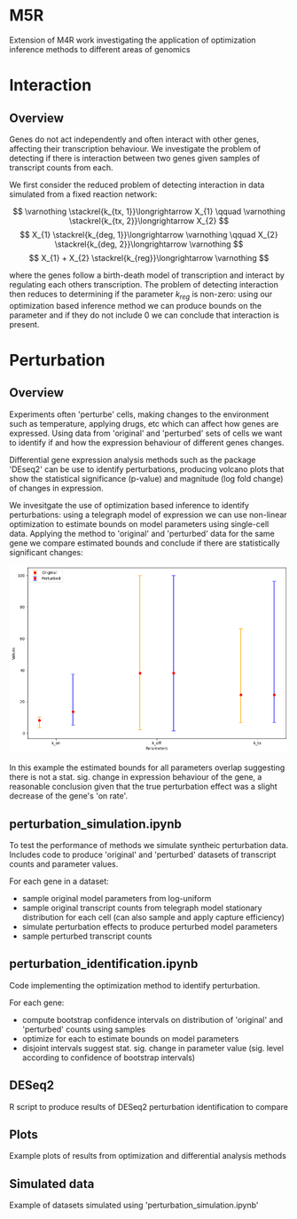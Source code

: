 # M5R

Extension of M4R work investigating the application of optimization inference methods to different areas of genomics

# Interaction

## Overview

Genes do not act independently and often interact with other genes, affecting their transcription behaviour. We investigate the problem of detecting if there is interaction between two genes given samples of transcript counts from each.

We first consider the reduced problem of detecting interaction in data simulated from a fixed reaction network:

$$ \varnothing \stackrel{k_{tx, 1}}\longrightarrow X_{1} \qquad \varnothing \stackrel{k_{tx, 2}}\longrightarrow X_{2} $$
$$ X_{1} \stackrel{k_{deg, 1}}\longrightarrow \varnothing \qquad X_{2} \stackrel{k_{deg, 2}}\longrightarrow \varnothing $$
$$ X_{1} + X_{2} \stackrel{k_{reg}}\longrightarrow \varnothing $$

where the genes follow a birth-death model of transcription and interact by regulating each others transcription. The problem of detecting interaction then reduces to determining if the parameter $k_{reg}$ is non-zero: using our optimization based inference method we can produce bounds on the parameter and if they do not include 0 we can conclude that interaction is present.

# Perturbation

## Overview

Experiments often 'perturbe' cells, making changes to the environment such as temperature, applying drugs, etc which can affect how genes are expressed. Using data from 'original' and 'perturbed' sets of cells we want to identify if and how the expression behaviour of different genes changes.

Differential gene expression analysis methods such as the package 'DEseq2' can be use to identify perturbations, producing volcano plots that show the statistical significance (p-value) and magnitude (log fold change) of changes in expression.

We invesitgate the use of optimization based inference to identify perturbations: using a telegraph model of expression we can use non-linear optimization to estimate bounds on model parameters using single-cell data. Applying the method to 'original' and 'perturbed' data for the same gene we compare estimated bounds and conclude if there are statistically significant changes:

![screenshot](Perturbation/Plots/example_results_plot.png)

In this example the estimated bounds for all parameters overlap suggesting there is not a stat. sig. change in expression behaviour of the gene, a reasonable conclusion given that the true perturbation effect was a slight decrease of the gene's 'on rate'.

## perturbation_simulation.ipynb

To test the performance of methods we simulate syntheic perturbation data. Includes code to produce 'original' and 'perturbed' datasets of transcript counts and parameter values.

For each gene in a dataset:
- sample original model parameters from log-uniform
- sample original transcript counts from telegraph model stationary distribution for each cell (can also sample and apply capture efficiency)
- simulate perturbation effects to produce perturbed model parameters
- sample perturbed transcript counts

## perturbation_identification.ipynb

Code implementing the optimization method to identify perturbation.

For each gene:
- compute bootstrap confidence intervals on distribution of 'original' and 'perturbed' counts using samples
- optimize for each to estimate bounds on model parameters
- disjoint intervals suggest stat. sig. change in parameter value (sig. level according to confidence of bootstrap intervals)

## DESeq2

R script to produce results of DESeq2 perturbation identification to compare

## Plots

Example plots of results from optimization and differential analysis methods

## Simulated data

Example of datasets simulated using 'perturbation_simulation.ipynb'
